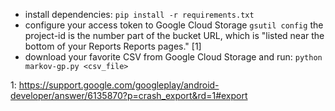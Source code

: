 * install dependencies: `pip install -r requirements.txt`
* configure your access token to Google Cloud Storage `gsutil config`
  the project-id is the number part of the bucket URL, which is "listed near the bottom of your Reports Reports pages." [1]
* download your favorite CSV from Google Cloud Storage and run: `python markov-gp.py <csv_file>`

1: https://support.google.com/googleplay/android-developer/answer/6135870?p=crash_export&rd=1#export
